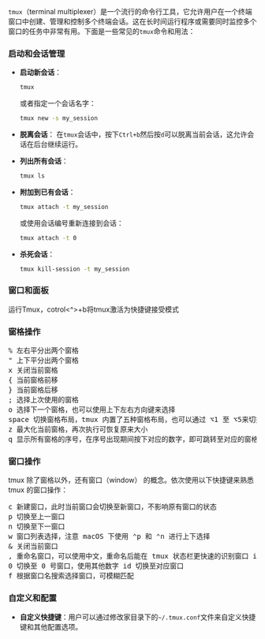 `tmux`（terminal multiplexer）是一个流行的命令行工具，它允许用户在一个终端窗口中创建、管理和控制多个终端会话。这在长时间运行程序或需要同时监控多个窗口的任务中非常有用。下面是一些常见的`tmux`命令和用法：

### 启动和会话管理

- **启动新会话**：
  ```bash
  tmux
  ```
  或者指定一个会话名字：
  ```bash
  tmux new -s my_session
  ```

- **脱离会话**：
  在`tmux`会话中，按下`Ctrl+b`然后按`d`可以脱离当前会话，这允许会话在后台继续运行。

- **列出所有会话**：
  ```bash
  tmux ls
  ```

- **附加到已有会话**：
  ```bash
  tmux attach -t my_session
  ```
  或使用会话编号重新连接到会话：
  ```bash
  tmux attach -t 0
  ```

- **杀死会话**：
  ```bash
  tmux kill-session -t my_session
  ```

### 窗口和面板

运行Tmux，cotrol<^>+b将tmux激活为快捷键接受模式

### 窗格操作
<pre>
% 左右平分出两个窗格
" 上下平分出两个窗格
x 关闭当前窗格
{ 当前窗格前移
} 当前窗格后移
; 选择上次使用的窗格
o 选择下一个窗格，也可以使用上下左右方向键来选择
space 切换窗格布局，tmux 内置了五种窗格布局，也可以通过 ⌥1 至 ⌥5来切换
z 最大化当前窗格，再次执行可恢复原来大小
q 显示所有窗格的序号，在序号出现期间按下对应的数字，即可跳转至对应的窗格
</pre>

### 窗口操作
tmux 除了窗格以外，还有窗口（window） 的概念。依次使用以下快捷键来熟悉 tmux 的窗口操作：
<pre>
c 新建窗口，此时当前窗口会切换至新窗口，不影响原有窗口的状态
p 切换至上一窗口
n 切换至下一窗口
w 窗口列表选择，注意 macOS 下使用 ⌃p 和 ⌃n 进行上下选择
& 关闭当前窗口
, 重命名窗口，可以使用中文，重命名后能在 tmux 状态栏更快速的识别窗口 id
0 切换至 0 号窗口，使用其他数字 id 切换至对应窗口
f 根据窗口名搜索选择窗口，可模糊匹配
</pre>

### 自定义和配置

- **自定义快捷键**：用户可以通过修改家目录下的`~/.tmux.conf`文件来自定义快捷键和其他配置选项。
